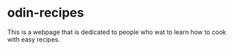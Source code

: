 # odin-recipes
This is a webpage that is dedicated to people who wat to learn how to cook with easy recipes.